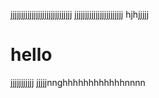 jjjjjjjjjjjjjjjjjjjjjjjjjjjjj
jjjjjjjjjjjjjjjjjjjjjjj
hjhjjjjj
# hello
jjjjjjjjjjj
jjjjjnnghhhhhhhhhhhhnnnn